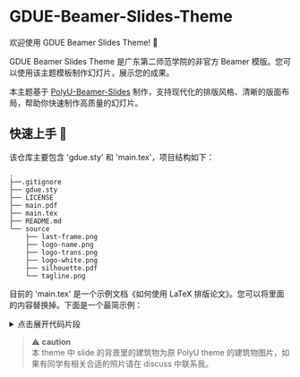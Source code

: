 # GDUE-Beamer-Slides-Theme

欢迎使用 GDUE Beamer Slides Theme! 🥳

GDUE Beamer Slides Theme 是广东第二师范学院的非官方 Beamer 模版。您可以使用该主题模板制作幻灯片，展示您的成果。

本主题基于 [PolyU-Beamer-Slides](https://github.com/wurahara/PolyU-Beamer-Slides?tab=readme-ov-file) 制作，支持现代化的排版风格、清晰的版面布局，帮助你快速制作高质量的幻灯片。

## 快速上手 👋

该仓库主要包含 'gdue.sty' 和 'main.tex'，项目结构如下：
```
.
├──.gitignore
├── gdue.sty
├── LICENSE
├── main.pdf
├── main.tex
├── README.md
└── source
    ├── last-frame.png
    ├── logo-name.png
    ├── logo-trans.png
    ├── logo-white.png
    ├── silhouette.pdf
    └── tagline.png
```

目前的 'main.tex' 是一个示例文档《如何使用 LaTeX 排版论文》。您可以将里面的内容替换掉。下面是一个最简示例：
<details>

<summary>点击展开代码片段</summary>

```latex
\documentclass[
    % draft,          % 草稿模式
    aspectratio=169,  % 使用 16:9 比例
]{ctexbeamer}
\mode<presentation>

\usetheme[min]{sjtubeamer}
% 使用 maxplus/max/min 切换标题页样式
% 使用 red/blue 切换主色调
% 使用 light/dark 切换亮/暗色模式
% 使用外样式关键词以获得不同的边栏样式
%   miniframes infolines  sidebar 
%   default    smoothbars split	 
%   shadow     tree       smoothtree
% 使用 topright/bottomright 切换徽标位置
% 使用逗号分隔列表以同时使用多种选项

% \tikzexternalize[prefix=build/]
% 如果您需要缓存 tikz 图像，请取消注释上一行，并在编译选项中添加 -shell-escape。

\usepackage[backend=biber,style=gb7714-2015]{biblatex}
\addbibresource{thesis.bib}

\institute[SJTUG]{上海交通大学 Linux 用户组} % 组织

\title{SJTUBeamer 幻灯片模板}         % 标题
\subtitle{SJTUBeamer Template}       % 副标题
\author{SJTUG}                       % 作者
\date{\today}                        % 日期  

\begin{document}

\maketitle                           % 创建标题页

\part{第一部分}

% 使用节目录
\AtBeginSection[]{
  \begin{frame}
    % \tableofcontents[currentsection,hideallsubsections]  % 传统节目录             
    \sectionpage                        % 节页
  \end{frame}
}

\section{第 1 节}

\begin{frame}
  \frametitle{标题}
  \paragraph{列表} 这个\alert{幻灯片}有下面几项：
  \begin{itemize}
    \item 第 1 项
    \item 第 2 项
    \item 第 3 项
  \end{itemize}
\end{frame}

\begin{frame}
  \frametitle{标题}
  \framesubtitle{子标题}
  \begin{equation}
    x^2+2x+1=(x+1)^2
  \end{equation}
\end{frame}

\section{第 2 节}
\begin{frame}
  \frametitle{一些盒子}
  \begin{block}{盒子}
    这是一个盒子\cite{thelegendofjiang}
  \end{block}
  \begin{alertblock}{注意}
    注意内容
  \end{alertblock}
  \begin{exampleblock}{示例}
    示例内容
  \end{exampleblock}
\end{frame}

\begin{frame}[fragile]          % 注意添加 fragile 标记
  \frametitle{代码块}
  % 代码块参数：语言，标题
  % 请减少代码初始的缩进
  \begin{codeblock}[language=c++]{C++代码}
#include<iostream>

int main(){
  // Console Output
  std::cout << "Hello, SJTU!" << std::endl;
  return 0;
}
  \end{codeblock}
\end{frame}

\part{参考文献}
\begin{frame}[allowframebreaks]
  \printbibliography[heading=none]
\end{frame}

\makebottom       % 创建结束页

\end{document}
```

</details>



> ⚠️ **caution**  
> 本 theme 中 slide 的背景里的建筑物为原 PolyU theme 的建筑物图片，如果有同学有相关合适的照片请在 discuss 中联系我。